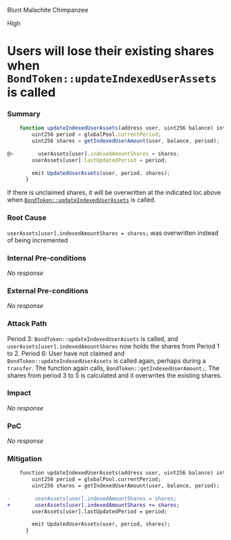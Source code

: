 Blunt Malachite Chimpanzee

High

# Users will lose their existing shares when `BondToken::updateIndexedUserAssets` is called

### Summary

```js
    function updateIndexedUserAssets(address user, uint256 balance) internal {
        uint256 period = globalPool.currentPeriod;
        uint256 shares = getIndexedUserAmount(user, balance, period);
        
@>        userAssets[user].indexedAmountShares = shares;
        userAssets[user].lastUpdatedPeriod = period;
    
        emit UpdatedUserAssets(user, period, shares);
      }
```
If there is unclaimed shares, it will be overwritten at the indicated loc above when [`BondToken::updateIndexedUserAssets`](https://github.com/sherlock-audit/2024-12-plaza-finance/blob/main/plaza-evm/src/BondToken.sol#L172C3-L180C4) is called.

### Root Cause

`userAssets[user].indexedAmountShares = shares;` was overwritten instead of being incremented

### Internal Pre-conditions

_No response_

### External Pre-conditions

_No response_

### Attack Path

Period 3: `BondToken::updateIndexedUserAssets` is called, and `userAssets[user].indexedAmountShares` now holds the shares from Period 1 to 2.
Period 6: User have not claimed and `BondToken::updateIndexedUserAssets` is called again, perhaps during a `transfer`. The function again calls, `BondToken::getIndexedUserAmount;`. The shares from period 3 to 5 is calculated and it overwrites the existing shares. 


### Impact

_No response_

### PoC

_No response_

### Mitigation

```diff
    function updateIndexedUserAssets(address user, uint256 balance) internal {
        uint256 period = globalPool.currentPeriod;
        uint256 shares = getIndexedUserAmount(user, balance, period);
        
-        userAssets[user].indexedAmountShares = shares;
+        userAssets[user].indexedAmountShares += shares;
        userAssets[user].lastUpdatedPeriod = period;
    
        emit UpdatedUserAssets(user, period, shares);
      }
```